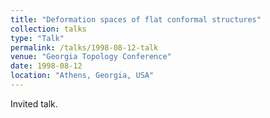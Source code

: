```yaml
---
title: "Deformation spaces of flat conformal structures"
collection: talks
type: "Talk"
permalink: /talks/1998-08-12-talk
venue: "Georgia Topology Conference"
date: 1998-08-12
location: "Athens, Georgia, USA"
---
```


Invited talk.
